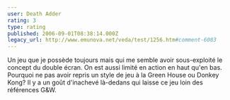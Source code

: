 ```yaml
---
user: Death Adder
rating: 3
type: rating
published: 2006-09-01T08:38:14.000Z
legacy_url: http://www.emunova.net/veda/test/1256.htm#comment-6083
---
```

Un jeu que je possède toujours mais qui me semble avoir sous-exploité le concept du double écran. On est aussi limité en action en haut qu'en bas. Pourquoi ne pas avoir repris un style de jeu à la Green House ou Donkey Kong? Il y a un goût d'inachevé là-dedans qui laisse ce jeu loin des références G&W.